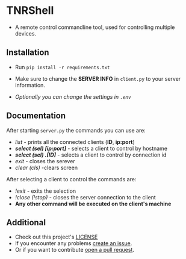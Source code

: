 # TNRShell
- A remote control commandline tool, used for controlling multiple devices.

## Installation
- Run `pip install -r requirements.txt`
- Make sure to change the **SERVER INFO** in `client.py` to your server information.


- *Optionally you can change the settings in `.env`*

## Documentation


After starting `server.py` the commands you can use are:
<ln>
- *list* - prints all the connected clients (**ID**, **ip:port**)
- ***select (sel) [ip:port]*** - selects a client to control by hostname
- ***select (sel) .[ID]*** - selects a client to control by connection id
- *exit* - closes the serever
- *clear (cls)* -clears screen

After selecting a client to control the commands are:
<ln>
- *!exit* - exits the selection
- *!close (!stop)* - closes the server connection to the client
- **Any other command will be executed on the client's machine**

## Additional

- Check out this project's  [LICENSE](https://github.com/Nobody1902/TNRShell/blob/main/LICENSE)
- If you encounter any problems [create an issue](https://github.com/Nobody1902/TNRShell/issues/new).
- Or if you want to contribute [open a pull request](https://github.com/Nobody1902/TNRShell/compare).